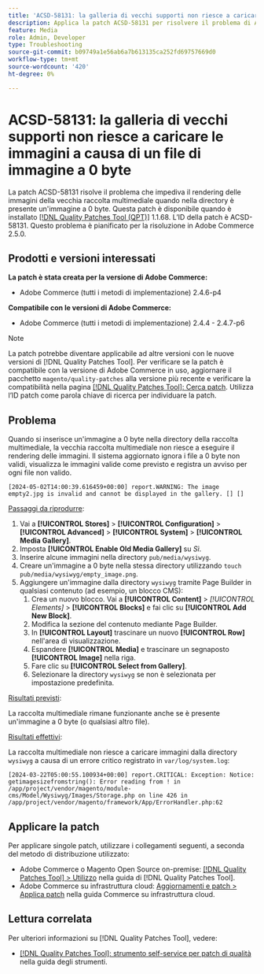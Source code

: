 ```yaml
---
title: 'ACSD-58131: la galleria di vecchi supporti non riesce a caricare le immagini a causa di un file di immagine a 0 byte'
description: Applica la patch ACSD-58131 per risolvere il problema di Adobe Commerce, in cui la vecchia raccolta multimediale non riesce a eseguire il rendering delle immagini quando nella directory è presente un’immagine a 0 byte.
feature: Media
role: Admin, Developer
type: Troubleshooting
source-git-commit: b09749a1e56ab6a7b613135ca252fd69757669d0
workflow-type: tm+mt
source-wordcount: '420'
ht-degree: 0%

---
```



# ACSD-58131: la galleria di vecchi supporti non riesce a caricare le immagini a causa di un file di immagine a 0 byte

La patch ACSD-58131 risolve il problema che impediva il rendering delle immagini della vecchia raccolta multimediale quando nella directory è presente un&#39;immagine a 0 byte. Questa patch è disponibile quando è installato [[!DNL Quality Patches Tool (QPT)]](/help/tools/quality-patches-tool/quality-patches-tool-to-self-serve-quality-patches.md) 1.1.68. L’ID della patch è ACSD-58131. Questo problema è pianificato per la risoluzione in Adobe Commerce 2.5.0.

## Prodotti e versioni interessati

**La patch è stata creata per la versione di Adobe Commerce:**

* Adobe Commerce (tutti i metodi di implementazione) 2.4.6-p4

**Compatibile con le versioni di Adobe Commerce:**

* Adobe Commerce (tutti i metodi di implementazione) 2.4.4 - 2.4.7-p6

>[!NOTE]
>
>La patch potrebbe diventare applicabile ad altre versioni con le nuove versioni di [!DNL Quality Patches Tool]. Per verificare se la patch è compatibile con la versione di Adobe Commerce in uso, aggiornare il pacchetto `magento/quality-patches` alla versione più recente e verificare la compatibilità nella pagina [[!DNL Quality Patches Tool]: Cerca patch](https://experienceleague.adobe.com/tools/commerce-quality-patches/index.html). Utilizza l’ID patch come parola chiave di ricerca per individuare la patch.

## Problema

Quando si inserisce un&#39;immagine a 0 byte nella directory della raccolta multimediale, la vecchia raccolta multimediale non riesce a eseguire il rendering delle immagini. Il sistema aggiornato ignora i file a 0 byte non validi, visualizza le immagini valide come previsto e registra un avviso per ogni file non valido.

```
[2024-05-02T14:00:39.616459+00:00] report.WARNING: The image empty2.jpg is invalid and cannot be displayed in the gallery. [] []
```

<u>Passaggi da riprodurre</u>:

1. Vai a **[!UICONTROL Stores]** > **[!UICONTROL Configuration]** > **[!UICONTROL Advanced]** > **[!UICONTROL System]** > **[!UICONTROL Media Gallery]**.
1. Imposta **[!UICONTROL Enable Old Media Gallery]** su *Sì*.
1. Inserire alcune immagini nella directory `pub/media/wysiwyg`.
1. Creare un&#39;immagine a 0 byte nella stessa directory utilizzando `touch pub/media/wysiwyg/empty_image.png`.
1. Aggiungere un&#39;immagine dalla directory `wysiwyg` tramite Page Builder in qualsiasi contenuto (ad esempio, un blocco CMS):
   1. Crea un nuovo blocco. Vai a **[!UICONTROL Content]** > *[!UICONTROL Elements]* > **[!UICONTROL Blocks]** e fai clic su **[!UICONTROL Add New Block]**.
   1. Modifica la sezione del contenuto mediante Page Builder.
   1. In **[!UICONTROL Layout]** trascinare un nuovo **[!UICONTROL Row]** nell&#39;area di visualizzazione.
   1. Espandere **[!UICONTROL Media]** e trascinare un segnaposto **[!UICONTROL Image]** nella riga.
   1. Fare clic su **[!UICONTROL Select from Gallery]**.
   1. Selezionare la directory `wysiwyg` se non è selezionata per impostazione predefinita.

<u>Risultati previsti</u>:

La raccolta multimediale rimane funzionante anche se è presente un&#39;immagine a 0 byte (o qualsiasi altro file).

<u>Risultati effettivi</u>:

La raccolta multimediale non riesce a caricare immagini dalla directory `wysiwyg` a causa di un errore critico registrato in `var/log/system.log`:

```
[2024-03-22T05:00:55.100934+00:00] report.CRITICAL: Exception: Notice: getimagesizefromstring(): Error reading from ! in /app/project/vendor/magento/module-cms/Model/Wysiwyg/Images/Storage.php on line 426 in /app/project/vendor/magento/framework/App/ErrorHandler.php:62
```

## Applicare la patch

Per applicare singole patch, utilizzare i collegamenti seguenti, a seconda del metodo di distribuzione utilizzato:

* Adobe Commerce o Magento Open Source on-premise: [[!DNL Quality Patches Tool] > Utilizzo](/help/tools/quality-patches-tool/usage.md) nella guida di [!DNL Quality Patches Tool].
* Adobe Commerce su infrastruttura cloud: [Aggiornamenti e patch > Applica patch](https://experienceleague.adobe.com/docs/commerce-cloud-service/user-guide/develop/upgrade/apply-patches.html) nella guida Commerce su infrastruttura cloud.

## Lettura correlata

Per ulteriori informazioni su [!DNL Quality Patches Tool], vedere:

* [[!DNL Quality Patches Tool]: strumento self-service per patch di qualità](/help/tools/quality-patches-tool/quality-patches-tool-to-self-serve-quality-patches.md) nella guida degli strumenti.
